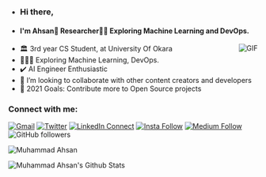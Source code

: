 <!--
**ahsanshareef21/ahsanshareef21** is a ✨ _special_ ✨ repository because its `README.md` (this file) appears on your GitHub profile.

Here are some ideas to get you started:

- 🔭 I’m currently working on ...
- 🌱 I’m currently learning ...
- 👯 I’m looking to collaborate on ...
- 🤔 I’m looking for help with ...
- 💬 Ask me about ...
- 📫 How to reach me: ...
- 😄 Pronouns: ...
- ⚡ Fun fact: ...
-->
-  ### Hi there,
-  #### I'm Ahsan👋 Researcher👨‍💻 Exploring Machine Learning and DevOps.

  <img align="right" alt="GIF" src="https://media.giphy.com/media/836HiJc7pgzy8iNXCn/giphy.gif" />

- :classical_building: 3rd year CS Student, at University Of Okara
- 👨🏽‍🌱 Exploring Machine Learning, DevOps.
- :heavy_check_mark: AI Engineer Enthusiastic
- 👯 I’m looking to collaborate with other content creators and developers
- 🥅 2021 Goals: Contribute more to Open Source projects


  
  
### Connect with me:

[![Gmail](https://img.shields.io/badge/%20-Send%20Mail-black?color=14171A&labelColor=ef5350&logo=gmail&logoColor=ffffff)](mailto:Muhammadahsan7099@gmail.com?subject=From%20GitHub&body=Hi,%20there.%20Found%20you%20from%20GitHub.)
[![Twitter](https://img.shields.io/twitter/url/https/twitter.com/cloudposse.svg?style=social&label=Follow%20%40Ahsan)](https://twitter.com/ahsansharef21)
[![LinkedIn Connect](https://img.shields.io/badge/%20-Connect-black?color=14171A&labelColor=212121&logo=linkedin&logoColor=ffffff)](https://www.linkedin.com/in/ahsanshareef21/)
[![Insta Follow](https://img.shields.io/badge/%20-Follow-black?color=14171A&labelColor=d81b60&logo=instagram&logoColor=ffffff)](https://www.instagram.com/ahsanshareef21/)
[![Medium Follow](https://img.shields.io/badge/%20-Follow-black?color=14171A&labelColor=050404&logo=medium&logoColor=ffffff)](https://medium.com/@ahsanshareef21)
![GitHub followers](https://img.shields.io/github/followers/ahsanshareef21?label=followers&style=social)<p align="left"> <img src="https://komarev.com/ghpvc/?username=ahsanshareef21" alt="Muhammad Ahsan" /> </p>
 <img align="left" alt="Muhammad Ahsan's Github Stats" src="https://github-readme-stats.vercel.app/api?username=ahsanshareef21&show_icons=true&hide_border=true" />

